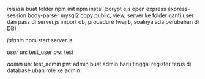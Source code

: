_inisiasi_
buat folder
npm init
npm install bcrypt ejs open express express-session body-parser mysql2
copy public, view, server ke folder
ganti user dan pass di server.js
import db, procedure (wajib, soalnya ada perubahan di DB)

_jalanin_
npm start server.js

_user_
un: test_user
pw: test

_admin_
un: test_admin
pw: admin
buat admin baru tinggal register terus di database ubah role ke admin
